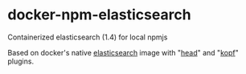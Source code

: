 # docker-npm-elasticsearch
Containerized elasticsearch (1.4) for local npmjs

Based on docker's native [elasticsearch](https://github.com/barnybug/dockerfiles/blob/master/elasticsearch/Dockerfile) image with "[head](http://mobz.github.io/elasticsearch-head/)" and "[kopf](https://github.com/lmenezes/elasticsearch-kopf)" plugins.
